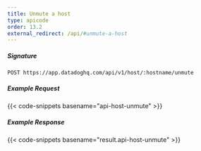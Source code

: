 ```yaml
---
title: Unmute a host
type: apicode
order: 13.2
external_redirect: /api/#unmute-a-host
---
```


##### Signature

`POST https://app.datadoghq.com/api/v1/host/:hostname/unmute`

##### Example Request

{{< code-snippets basename="api-host-unmute" >}}

##### Example Response

{{< code-snippets basename="result.api-host-unmute" >}}
